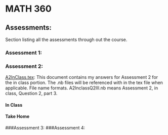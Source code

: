 # MATH 360

## Assessments:
Section listing all the assessments through out the course.
### Assessment 1:
### Assessment 2:
[A2InClass.tex](https://github.com/AllisonBolen/LinearAlgebra/blob/bolen/Assesments/Assesment2/A2InClass.tex): This document contains my answers for Assessment 2 for the in class portion. The .nb files will be referenced with in the tex file when applicable. File name formats. A2InclassQ2III.nb means Assessment 2, in class, Question 2, part 3.
#### In Class
#### Take Home

###Assessment 3:
###Assessment 4:
